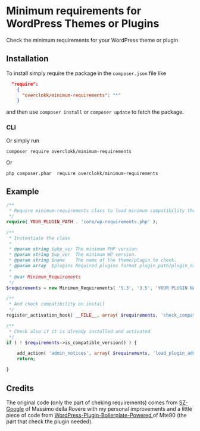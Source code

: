 # Minimum requirements for WordPress Themes or Plugins
Check the minimum requirements for your WordPress theme or plugin

## Installation
To install simply require the package in the `composer.json` file like

```json
  "require":
    {
      "overclokk/minimum-requirements": "*"
    }
```

and then use `composer install` or `composer update` to fetch the package.

### CLI
Or simply run
```shell
composer require overclokk/minimum-requirements
```
Or
```shell
php composer.phar  require overclokk/minimum-requirements
```

## Example

```php
/**
 * Require minimum-requirements class to load minimum compatibility theme/plugin
 */
require( YOUR_PLUGIN_PATH . 'core/wp-requirements.php' );

/**
 * Instantiate the class
 *
 * @param string $php_ver The minimum PHP version.
 * @param string $wp_ver  The minimum WP version.
 * @param string $name    The name of the theme/plugin to check.
 * @param array  $plugins Required plugins format plugin_path/plugin_name.
 *
 * @var Minimum_Requirements
 */
$requirements = new Minimum_Requirements( '5.3', '3.5', 'YOUR PLUGIN NAME', array( 'plugin-needed/plugin-needed.php' ) );

/**
 * And check compatibility on install
 */
register_activation_hook( __FILE__, array( $requirements, 'check_compatibility_on_install' ) );

/**
 * Check also if it is already installed and activated
 */
if ( ! $requirements->is_compatible_version() ) {

	add_action( 'admin_notices', array( $requirements, 'load_plugin_admin_notices' ) );
	return;

}
```

## Credits

The original code (only the part of cheking requirements) comes from [SZ-Google](https://wordpress.org/plugins/sz-google/) of Massimo della Rovere with my personal improvements and a little piece of code from [WordPress-Plugin-Boilerplate-Powered
](https://github.com/Mte90/WordPress-Plugin-Boilerplate-Powered) of Mte90 (the part that check the plugin needed).
